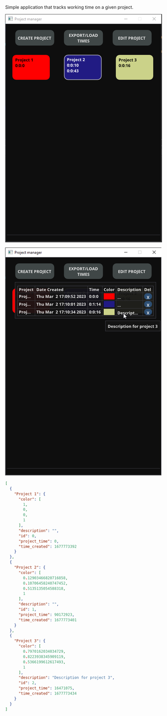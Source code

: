 Simple application that tracks working time on a given project.

![alt text](images/pm_main.png "Main window")

![alt text](images/pm2.png "Project table")


```json
[
  {
    "Project 1": {
      "color": [
        1,
        0,
        0,
        1
      ],
      "description": "",
      "id": 0,
      "project_time": 0,
      "time_created": 1677773392
    }
  },
  {
    "Project 2": {
      "color": [
        0.12903466820716858,
        0.10706458240747452,
        0.5135135054588318,
        1
      ],
      "description": "",
      "id": 1,
      "project_time": 90172923,
      "time_created": 1677773401
    }
  },
  {
    "Project 3": {
      "color": [
        0.7970162034034729,
        0.8223938345909119,
        0.5366199612617493,
        1
      ],
      "description": "Description for project 3",
      "id": 2,
      "project_time": 16471075,
      "time_created": 1677773434
    }
  }
]
```

